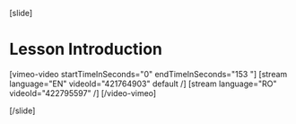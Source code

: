 [slide]
# Lesson Introduction

[vimeo-video startTimeInSeconds="0" endTimeInSeconds="153 "]
[stream language="EN" videoId="421764903" default /]
[stream language="RO" videoId="422795597"  /]
[/video-vimeo]

[/slide]